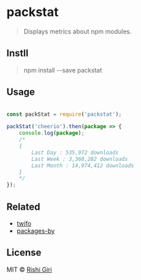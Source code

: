 # packstat

> Displays metrics about npm modules.

## Instll

> npm install --save packstat

## Usage

```js

const packStat = require('packstat');

packStat('cheerio').then(package => {
	console.log(package);
	/*
	{
		Last Day : 535,972 downloads
		Last Week : 3,360,202 downloads
		Last Month : 14,974,412 downloads
	}
	*/
});
```
## Related

- [twifo](https://github.com/codedotjs/twifo)
- [packages-by](https://github.com/codedotjs/packages-by)

## License

MIT &copy; [Rishi Giri](http://rishigiri.com)